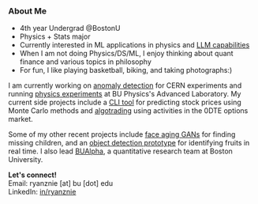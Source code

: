 ### About Me

- 4th year Undergrad @BostonU
- Physics + Stats major
- Currently interested in ML applications in physics and [LLM capabilities](https://github.com/ryanznie/AI-Journey)
- When I am not doing Physics/DS/ML, I enjoy thinking about quant finance and various topics in philosophy
- For fun, I like playing basketball, biking, and taking photographs:)

I am currently working on [anomaly detection](https://github.com/AutoDQM/AutoDQM_ML) for CERN experiments and running [physics experiments](https://github.com/ryanznie/adlab-experiments) at BU Physics's Advanced Laboratory. My current side projects include a [CLI tool](https://github.com/ryanznie/quant-MC-methods) for predicting stock prices using Monte Carlo methods and [algotrading](https://github.com/ryanznie/options-order-book) using activities in the 0DTE options market. 

Some of my other recent projects include [face aging GANs](https://github.com/BU-Spark/ml-atfal-mafkoda-missing-children) for finding missing children, and an [object detection prototype](https://github.com/ryanznie/eLab-Object-Classification) for identifying fruits in real time. I also lead [BUAlpha](https://github.com/bualpha), a quantitative research team at Boston University.

**Let's connect!** <br>
Email: ryanznie [at] bu [dot] edu \
LinkedIn: [in/ryanznie](https://www.linkedin.com/in/ryanznie/)
<!--
**ryanznie/ryanznie** is a ✨ _special_ ✨ repository because its `README.md` (this file) appears on your GitHub profile.

Here are some ideas to get you started:

- 🔭 I’m currently working on ...
- 🌱 I’m currently learning ...
- 👯 I’m looking to collaborate on ...
- 🤔 I’m looking for help with ...
- 💬 Ask me about ...
- 📫 How to reach me: ...
- 😄 Pronouns: ...
- ⚡ Fun fact: ...
-->
